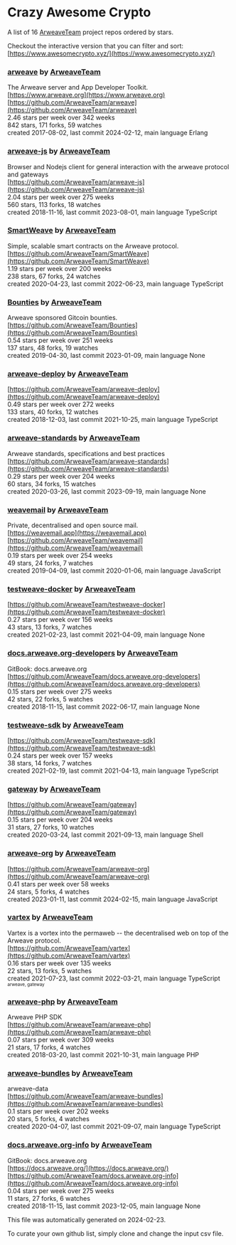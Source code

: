 # Crazy Awesome Crypto
A list of 16 [ArweaveTeam](https://github.com/ArweaveTeam) project repos ordered by stars.  

Checkout the interactive version that you can filter and sort: 
[https://www.awesomecrypto.xyz/](https://www.awesomecrypto.xyz/)  


### [arweave](https://github.com/ArweaveTeam/arweave) by [ArweaveTeam](https://github.com/ArweaveTeam)  
The Arweave server and App Developer Toolkit.  
[https://www.arweave.org](https://www.arweave.org)  
[https://github.com/ArweaveTeam/arweave](https://github.com/ArweaveTeam/arweave)  
2.46 stars per week over 342 weeks  
842 stars, 171 forks, 59 watches  
created 2017-08-02, last commit 2024-02-12, main language Erlang  


### [arweave-js](https://github.com/ArweaveTeam/arweave-js) by [ArweaveTeam](https://github.com/ArweaveTeam)  
Browser and Nodejs client for general interaction with the arweave protocol and gateways  
[https://github.com/ArweaveTeam/arweave-js](https://github.com/ArweaveTeam/arweave-js)  
2.04 stars per week over 275 weeks  
560 stars, 113 forks, 18 watches  
created 2018-11-16, last commit 2023-08-01, main language TypeScript  


### [SmartWeave](https://github.com/ArweaveTeam/SmartWeave) by [ArweaveTeam](https://github.com/ArweaveTeam)  
Simple, scalable smart contracts on the Arweave protocol.  
[https://github.com/ArweaveTeam/SmartWeave](https://github.com/ArweaveTeam/SmartWeave)  
1.19 stars per week over 200 weeks  
238 stars, 67 forks, 24 watches  
created 2020-04-23, last commit 2022-06-23, main language TypeScript  


### [Bounties](https://github.com/ArweaveTeam/Bounties) by [ArweaveTeam](https://github.com/ArweaveTeam)  
Arweave sponsored Gitcoin bounties.  
[https://github.com/ArweaveTeam/Bounties](https://github.com/ArweaveTeam/Bounties)  
0.54 stars per week over 251 weeks  
137 stars, 48 forks, 19 watches  
created 2019-04-30, last commit 2023-01-09, main language None  


### [arweave-deploy](https://github.com/ArweaveTeam/arweave-deploy) by [ArweaveTeam](https://github.com/ArweaveTeam)  
  
[https://github.com/ArweaveTeam/arweave-deploy](https://github.com/ArweaveTeam/arweave-deploy)  
0.49 stars per week over 272 weeks  
133 stars, 40 forks, 12 watches  
created 2018-12-03, last commit 2021-10-25, main language TypeScript  


### [arweave-standards](https://github.com/ArweaveTeam/arweave-standards) by [ArweaveTeam](https://github.com/ArweaveTeam)  
Arweave standards, specifications and best practices   
[https://github.com/ArweaveTeam/arweave-standards](https://github.com/ArweaveTeam/arweave-standards)  
0.29 stars per week over 204 weeks  
60 stars, 34 forks, 15 watches  
created 2020-03-26, last commit 2023-09-19, main language None  


### [weavemail](https://github.com/ArweaveTeam/weavemail) by [ArweaveTeam](https://github.com/ArweaveTeam)  
Private, decentralised and open source mail.  
[https://weavemail.app](https://weavemail.app)  
[https://github.com/ArweaveTeam/weavemail](https://github.com/ArweaveTeam/weavemail)  
0.19 stars per week over 254 weeks  
49 stars, 24 forks, 7 watches  
created 2019-04-09, last commit 2020-01-06, main language JavaScript  


### [testweave-docker](https://github.com/ArweaveTeam/testweave-docker) by [ArweaveTeam](https://github.com/ArweaveTeam)  
  
[https://github.com/ArweaveTeam/testweave-docker](https://github.com/ArweaveTeam/testweave-docker)  
0.27 stars per week over 156 weeks  
43 stars, 13 forks, 7 watches  
created 2021-02-23, last commit 2021-04-09, main language None  


### [docs.arweave.org-developers](https://github.com/ArweaveTeam/docs.arweave.org-developers) by [ArweaveTeam](https://github.com/ArweaveTeam)  
GitBook: docs.arweave.org  
[https://github.com/ArweaveTeam/docs.arweave.org-developers](https://github.com/ArweaveTeam/docs.arweave.org-developers)  
0.15 stars per week over 275 weeks  
42 stars, 22 forks, 5 watches  
created 2018-11-15, last commit 2022-06-17, main language None  


### [testweave-sdk](https://github.com/ArweaveTeam/testweave-sdk) by [ArweaveTeam](https://github.com/ArweaveTeam)  
  
[https://github.com/ArweaveTeam/testweave-sdk](https://github.com/ArweaveTeam/testweave-sdk)  
0.24 stars per week over 157 weeks  
38 stars, 14 forks, 7 watches  
created 2021-02-19, last commit 2021-04-13, main language TypeScript  


### [gateway](https://github.com/ArweaveTeam/gateway) by [ArweaveTeam](https://github.com/ArweaveTeam)  
  
[https://github.com/ArweaveTeam/gateway](https://github.com/ArweaveTeam/gateway)  
0.15 stars per week over 204 weeks  
31 stars, 27 forks, 10 watches  
created 2020-03-24, last commit 2021-09-13, main language Shell  


### [arweave-org](https://github.com/ArweaveTeam/arweave-org) by [ArweaveTeam](https://github.com/ArweaveTeam)  
  
[https://github.com/ArweaveTeam/arweave-org](https://github.com/ArweaveTeam/arweave-org)  
0.41 stars per week over 58 weeks  
24 stars, 5 forks, 4 watches  
created 2023-01-11, last commit 2024-02-15, main language JavaScript  


### [vartex](https://github.com/ArweaveTeam/vartex) by [ArweaveTeam](https://github.com/ArweaveTeam)  
Vartex is a vortex into the permaweb -- the decentralised web on top of the Arweave protocol.  
[https://github.com/ArweaveTeam/vartex](https://github.com/ArweaveTeam/vartex)  
0.16 stars per week over 135 weeks  
22 stars, 13 forks, 5 watches  
created 2021-07-23, last commit 2022-03-21, main language TypeScript  
<sub><sup>arweave, gateway</sup></sub>


### [arweave-php](https://github.com/ArweaveTeam/arweave-php) by [ArweaveTeam](https://github.com/ArweaveTeam)  
Arweave PHP SDK  
[https://github.com/ArweaveTeam/arweave-php](https://github.com/ArweaveTeam/arweave-php)  
0.07 stars per week over 309 weeks  
21 stars, 17 forks, 4 watches  
created 2018-03-20, last commit 2021-10-31, main language PHP  


### [arweave-bundles](https://github.com/ArweaveTeam/arweave-bundles) by [ArweaveTeam](https://github.com/ArweaveTeam)  
arweave-data  
[https://github.com/ArweaveTeam/arweave-bundles](https://github.com/ArweaveTeam/arweave-bundles)  
0.1 stars per week over 202 weeks  
20 stars, 5 forks, 4 watches  
created 2020-04-07, last commit 2021-09-07, main language TypeScript  


### [docs.arweave.org-info](https://github.com/ArweaveTeam/docs.arweave.org-info) by [ArweaveTeam](https://github.com/ArweaveTeam)  
GitBook: docs.arweave.org  
[https://docs.arweave.org/](https://docs.arweave.org/)  
[https://github.com/ArweaveTeam/docs.arweave.org-info](https://github.com/ArweaveTeam/docs.arweave.org-info)  
0.04 stars per week over 275 weeks  
11 stars, 27 forks, 6 watches  
created 2018-11-15, last commit 2023-12-05, main language None  


This file was automatically generated on 2024-02-23.  

To curate your own github list, simply clone and change the input csv file.  